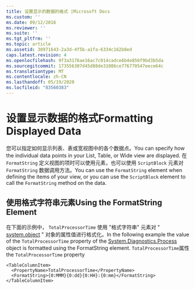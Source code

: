 ```yaml
---
title: 设置显示的数据的格式 |Microsoft Docs
ms.custom: ''
ms.date: 09/12/2016
ms.reviewer: ''
ms.suite: ''
ms.tgt_pltfrm: ''
ms.topic: article
ms.assetid: 38971643-2a3d-4f5b-a1fa-6334c162b8ed
caps.latest.revision: 4
ms.openlocfilehash: 9f3a3176ae16ac7c014cadce6b4e856f9bd3b5da
ms.sourcegitcommit: 173556307d45d88de31086ce776770547eece64c
ms.translationtype: MT
ms.contentlocale: zh-CN
ms.lasthandoff: 05/19/2020
ms.locfileid: "83560383"
---
```

# <a name="formatting-displayed-data"></a><span data-ttu-id="51a2e-102">设置显示数据的格式</span><span class="sxs-lookup"><span data-stu-id="51a2e-102">Formatting Displayed Data</span></span>

<span data-ttu-id="51a2e-103">您可以指定如何显示列表、表或宽视图中的各个数据点。</span><span class="sxs-lookup"><span data-stu-id="51a2e-103">You can specify how the individual data points in your List, Table, or Wide view are displayed.</span></span> <span data-ttu-id="51a2e-104">在 `FormatString` 定义视图的项时可以使用元素，也可以使用 `ScriptBlock` 元素对 `FormatString` 数据调用方法。</span><span class="sxs-lookup"><span data-stu-id="51a2e-104">You can use the `FormatString` element when defining the items of your view, or you can use the `ScriptBlock` element to call the `FormatString` method on the data.</span></span>

## <a name="using-the-formatstring-element"></a><span data-ttu-id="51a2e-105">使用格式字符串元素</span><span class="sxs-lookup"><span data-stu-id="51a2e-105">Using the FormatString Element</span></span>

<span data-ttu-id="51a2e-106">在下面的示例中， `TotalProcessorTime` 使用 "格式字符串" 元素对 " [system.object](/dotnet/api/System.Diagnostics.Process) " 对象的属性值进行格式化。</span><span class="sxs-lookup"><span data-stu-id="51a2e-106">In the following example the value of the `TotalProcessorTime` property of the [System.Diagnostics.Process](/dotnet/api/System.Diagnostics.Process) object is formatted using the FormatString element.</span></span> <span data-ttu-id="51a2e-107">`TotalProcessorTime`属性</span><span class="sxs-lookup"><span data-stu-id="51a2e-107">the `TotalProcessorTime` property</span></span>

```
<TableColumnItem>
  <PropertyName>TotalProcessorTime</PropertyName>
  <FormatString>{0:MMM}{0:dd}{0:HH}:{0:mm}</FormatString>
</TableColumnItem>
```
